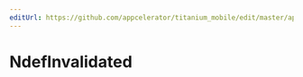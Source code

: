 ```yaml
---
editUrl: https://github.com/appcelerator/titanium_mobile/edit/master/apidoc/NfcAdapter.yml
---
```

# NdefInvalidated

<TypeHeader/>

<ApiDocs/>
